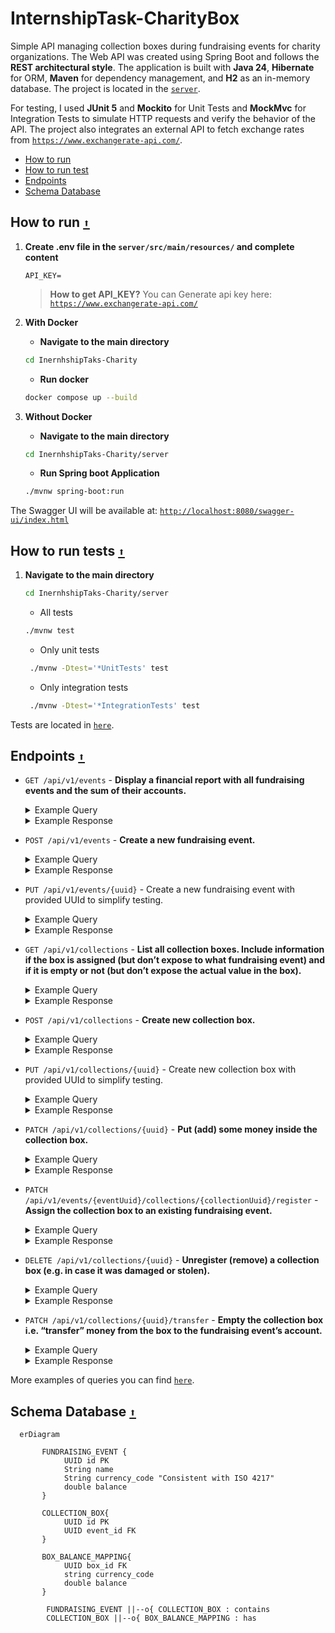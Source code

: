 # InternshipTask-CharityBox

Simple API managing collection boxes during fundraising events for charity organizations. The Web API was created using Spring Boot and follows the **REST architectural style**. The application is built with **Java 24**, **Hibernate** for ORM, **Maven** for dependency management, and **H2** as an in-memory database. The project  is located in the [`server`](https://github.com/WajHub/InternshipTask-CharityBox/tree/main/server).

For testing, I used **JUnit 5** and **Mockito** for Unit Tests and **MockMvc** for Integration Tests to simulate HTTP requests and verify the behavior of the API. The project also integrates an external API to fetch exchange rates from  [`https://www.exchangerate-api.com/`](https://www.exchangerate-api.com/).

- [How to run](#how-to-run)
- [How to run test](#how-to-run-tests)
- [Endpoints](#endpoints)
- [Schema Database](#Schema-Database)


## How to run [`⬆️`](#InternshipTask-CharityBox)

1. **Create .env file in the `server/src/main/resources/`  and complete content**

    ```
    API_KEY=
    ```

    >  **How to get API_KEY?** You can Generate api key here: [`https://www.exchangerate-api.com/`](https://www.exchangerate-api.com/)

2. **With Docker**
   - **Navigate to the main directory**
    ```bash
    cd InernhshipTaks-Charity
    ```
   - **Run docker**

    ```bash
    docker compose up --build
    ```

3. **Without Docker**
   - **Navigate to the main directory**
    ```bash
    cd InernhshipTaks-Charity/server
    ```
   - **Run Spring boot Application**

    ```bash
    ./mvnw spring-boot:run
    ```

The Swagger UI will be available at: [`http://localhost:8080/swagger-ui/index.html`](http://localhost:8080/swagger-ui/index.html)

## How to run tests [`⬆️`](#InternshipTask-CharityBox)

1. **Navigate to the main directory**

   ```bash
   cd InernhshipTaks-Charity/server
    ```
   
   - All tests
   ```bash
   ./mvnw test
    ```
   
   - Only unit tests
   ```bash
    ./mvnw -Dtest='*UnitTests' test
    ```

   - Only integration tests
   ```bash
    ./mvnw -Dtest='*IntegrationTests' test

    ```
   
Tests are located in [`here`](https://github.com/WajHub/InternshipTask-CharityBox/tree/main/server/src/test).

## Endpoints [`⬆️`](#InternshipTask-CharityBox)

   - `GET /api/v1/events` - **Display a financial report with all fundraising events and the sum of their accounts.**

     <details>
         <summary>Example Query
         </summary>
     
     ```bash
     curl http://localhost:8080/api/v1/events
     ```
     
      </details>
     
      <details>
         <summary>Example Response
         </summary>...
      </details>

   - `POST /api/v1/events` - **Create a new fundraising event.**

      <details>
         <summary>Example Query
         </summary>

     ```bash
     curl -X POST http://localhost:8080/api/v1/events \
      -H "Content-Type: application/json" \
     -d '{"name": "American Red Cross", "currencyCode": "USD"}'
     ```
      </details>

      <details>
         <summary>Example Response
         </summary>...
      </details>

   - `PUT /api/v1/events/{uuid}` - Create a new fundraising event with provided UUId to simplify testing.

      <details>
         <summary>Example Query
         </summary>
     
     ```bash
     curl -X PUT http://localhost:8080/api/v1/events/f9c6b673-c001-4cfe-981e-0eb58c219f6f
     ```
      </details>

      <details>
         <summary>Example Response
         </summary>...
      </details>

   - `GET /api/v1/collections` - **List all collection boxes. Include information if the box is assigned (but don’t expose to what
     fundraising event) and if it is empty or not (but don’t expose the actual value in the box).**

      <details>
         <summary>Example Query
         </summary>

     ```bash
     curl http://localhost:8080/api/v1/collections
     ```

      </details>

      <details>
         <summary>Example Response
         </summary>...
      </details>
     
   - `POST /api/v1/collections` - **Create new collection box.**

      <details>
         <summary>Example Query
         </summary>

     ```bash
     curl -X POST http://localhost:8080/api/v1/collections
     ```

      </details>

      <details>
         <summary>Example Response
         </summary>...
      </details>

   - `PUT /api/v1/collections/{uuid}` - Create new collection box  with provided UUId to simplify testing.

     <details>
        <summary>Example Query
        </summary>

     ```bash
     curl -X PUT http://localhost:8080/api/v1/collections/69b073da-efbb-403c-bbcd-fbc3aaf7a4d9
     ```
     
     </details>

     <details>
        <summary>Example Response
        </summary>...
     </details>

   - `PATCH /api/v1/collections/{uuid}` - **Put (add) some money inside the collection box.**

     <details>
        <summary>Example Query
        </summary>

      ```bash
     curl -X PATCH http://localhost:8080/api/v1/collections/be4c9355-bac8-4262-84f9-07cc1eb1a192 \
      -H "Content-Type: application/json" \
     -d '{"currencyCode": "USD", "amount": 125.50}'
     ```

     </details>

     <details>
        <summary>Example Response
        </summary>...
     </details>

   - `PATCH /api/v1/events/{eventUuid}/collections/{collectionUuid}/register` - **Assign the collection box to an existing fundraising event.**

     <details>
        <summary>Example Query</summary>

      ```bash
     curl -X PATCH http://localhost:8080/api/v1/events/66eaa713-c6a8-47c6-98fa-da78bfab9376/collections/e329a2ca-d512-422d-a21c-9bbcbe034ef9/register
     ```

     </details>

     <details>
        <summary>Example Response</summary>
     ...
     </details>

   - `DELETE /api/v1/collections/{uuid}` - **Unregister (remove) a collection box (e.g. in case it was damaged or stolen).**

     <details>
        <summary>Example Query</summary>
     
     ```bash
     curl -X DELETE http://localhost:8080/api/v1/collections/e963b0f2c-1baf-4d41-b277-f4ab2c2e3875
     ```

     </details>

     <details>
        <summary>Example Response</summary>
     
     `HTTP/1.1 204 No Content`
     
     </details>

   - `PATCH /api/v1/collections/{uuid}/transfer` - **Empty the collection box i.e. “transfer” money from the box to the fundraising event’s account.**

     <details>
        <summary>Example Query</summary>

     ```bash
     curl -X PATCH http://localhost:8080/api/v1/collections/be4c9355-bac8-4262-84f9-07cc1eb1a192/transfer
     ```

     </details>

     <details>
        <summary>Example Response</summary>
     ...
     </details>

More examples of queries you can find [`here`](https://github.com/WajHub/InternshipTask-CharityBox/blob/main/server/src/test/httpRequest/request.http).

## Schema Database [`⬆️`](#InternshipTask-CharityBox)

```mermaid
  erDiagram
   
       FUNDRAISING_EVENT {
            UUID id PK
            String name
            String currency_code "Consistent with ISO 4217"
            double balance
       }
   
       COLLECTION_BOX{
            UUID id PK
            UUID event_id FK
       }

       BOX_BALANCE_MAPPING{
            UUID box_id FK
            string currency_code
            double balance
       }
   
        FUNDRAISING_EVENT ||--o{ COLLECTION_BOX : contains
        COLLECTION_BOX ||--o{ BOX_BALANCE_MAPPING : has
```